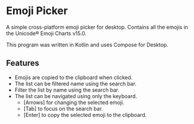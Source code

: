 # Emoji Picker

A simple cross-platform emoji picker for desktop.
Contains all the emojis in the Unicode® Emoji Charts v15.0.

This program was written in Kotlin and uses Compose for Desktop.

## Features

- Emojis are copied to the clipboard when clicked.
- The list can be filtered name using the search bar.
- Filter the list by name using the search bar.
- The list can be navigated using only the keyboard.
  - \[Arrows\] for changing the selected emoji.
  - \[Tab\] to focus on the search bar.
  - \[Enter\] to copy the selected emoji to the clipboard.
